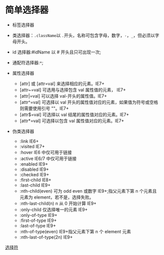 # 简单选择器

- 标签选择器
- 类选择器：`.className`以 `.`开头，名称可包含字母，数字，`-`，`_`，但必须以字母开头。
- id 选择器:#idName 以 # 开头且只可出现一次;
- 通配符选择器:`*`;
- 属性选择器

  - [attr] 或 [attr=val] 来选择相应的元素。IE7+
  - [attr~=val] 可选用与选择包含 val 属性值的元素， IE7+
  - [attr|=val] 可以选择 val-开头的属性值。IE7+
  - [attr^=val] 可选择以 val 开头的属性值对应的元素，如果值为符号或空格则需要使用引号 ""。IE7+
  - [attr$=val] 可选择以 val 结尾的属性值对应的元素。IE7+
  - [attr*=val] 可选择以包含 val 属性值对应的元素。IE7+

- 伪类选择器
  - :link IE6+
  - :visited IE7+
  - :hover IE6 中仅可用于链接
  - :active IE6/7 中仅可用于链接
  - :enabled IE9+
  - :disabled IE9+
  - :checked IE9+
  - :first-child IE8+
  - :last-child IE9+
  - :nth-child(even) 可为 odd even 或数字 IE9+;指父元素下第 n 个元素且元素为 element，若不是，选择失败。
  - :nth-last-child(n) n 从 0 开始计算 IE9+
  - :only-child 仅选择唯一的元素 IE9+
  - :only-of-type IE9+
  - :first-of-type IE9+
  - :last-of-type IE9+
  - :nth-of-type(even) IE9+指父元素下第 n 个 element 元素
  - :nth-last-of-type(2n) IE9+

[选择符](https://li-xinyang.gitbooks.io/frontend-notebook/content/chapter1/04_02_selector.html)
